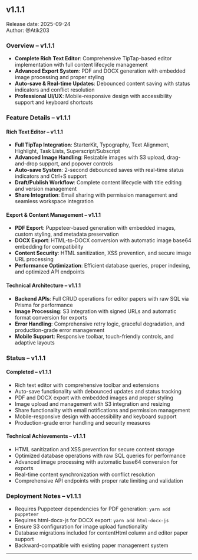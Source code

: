 ## v1.1.1

Release date: 2025-09-24  
Author: @Atik203

### Overview – v1.1.1

- **Complete Rich Text Editor**: Comprehensive TipTap-based editor implementation with full content lifecycle management
- **Advanced Export System**: PDF and DOCX generation with embedded image processing and proper styling
- **Auto-save & Real-time Updates**: Debounced content saving with status indicators and conflict resolution
- **Professional UI/UX**: Mobile-responsive design with accessibility support and keyboard shortcuts

### Feature Details – v1.1.1

#### Rich Text Editor – v1.1.1

- **Full TipTap Integration**: StarterKit, Typography, Text Alignment, Highlight, Task Lists, Superscript/Subscript
- **Advanced Image Handling**: Resizable images with S3 upload, drag-and-drop support, and popover controls
- **Auto-save System**: 2-second debounced saves with real-time status indicators and Ctrl+S support
- **Draft/Publish Workflow**: Complete content lifecycle with title editing and version management
- **Share Integration**: Email sharing with permission management and seamless workspace integration

#### Export & Content Management – v1.1.1

- **PDF Export**: Puppeteer-based generation with embedded images, custom styling, and metadata preservation
- **DOCX Export**: HTML-to-DOCX conversion with automatic image base64 embedding for compatibility
- **Content Security**: HTML sanitization, XSS prevention, and secure image URL processing
- **Performance Optimization**: Efficient database queries, proper indexing, and optimized API endpoints

#### Technical Architecture – v1.1.1

- **Backend APIs**: Full CRUD operations for editor papers with raw SQL via Prisma for performance
- **Image Processing**: S3 integration with signed URLs and automatic format conversion for exports
- **Error Handling**: Comprehensive retry logic, graceful degradation, and production-grade error management
- **Mobile Support**: Responsive toolbar, touch-friendly controls, and adaptive layouts

### Status – v1.1.1

#### Completed – v1.1.1

- Rich text editor with comprehensive toolbar and extensions
- Auto-save functionality with debounced updates and status tracking
- PDF and DOCX export with embedded images and proper styling
- Image upload and management with S3 integration and resizing
- Share functionality with email notifications and permission management
- Mobile-responsive design with accessibility and keyboard support
- Production-grade error handling and security measures

#### Technical Achievements – v1.1.1

- HTML sanitization and XSS prevention for secure content storage
- Optimized database operations with raw SQL queries for performance
- Advanced image processing with automatic base64 conversion for exports
- Real-time content synchronization with conflict resolution
- Comprehensive API endpoints with proper rate limiting and validation

### Deployment Notes – v1.1.1

- Requires Puppeteer dependencies for PDF generation: `yarn add puppeteer`
- Requires html-docx-js for DOCX export: `yarn add html-docx-js`
- Ensure S3 configuration for image upload functionality
- Database migrations included for contentHtml column and editor paper support
- Backward-compatible with existing paper management system

---
